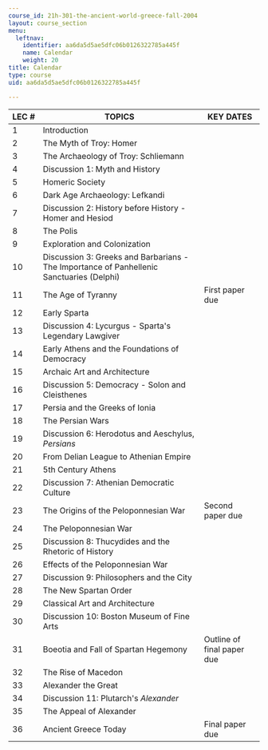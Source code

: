 ```yaml
---
course_id: 21h-301-the-ancient-world-greece-fall-2004
layout: course_section
menu:
  leftnav:
    identifier: aa6da5d5ae5dfc06b0126322785a445f
    name: Calendar
    weight: 20
title: Calendar
type: course
uid: aa6da5d5ae5dfc06b0126322785a445f

---
```


| LEC # | TOPICS | KEY DATES |
| --- | --- | --- |
| 1 | Introduction |  |
| 2 | The Myth of Troy: Homer |  |
| 3 | The Archaeology of Troy: Schliemann |  |
| 4 | Discussion 1: Myth and History |  |
| 5 | Homeric Society |  |
| 6 | Dark Age Archaeology: Lefkandi |  |
| 7 | Discussion 2: History before History -Homer and Hesiod |  |
| 8 | The Polis |  |
| 9 | Exploration and Colonization |  |
| 10 | Discussion 3: Greeks and Barbarians -The Importance of Panhellenic Sanctuaries (Delphi) |  |
| 11 | The Age of Tyranny | First paper due |
| 12 | Early Sparta |  |
| 13 | Discussion 4: Lycurgus - Sparta's Legendary Lawgiver |  |
| 14 | Early Athens and the Foundations of Democracy |  |
| 15 | Archaic Art and Architecture |  |
| 16 | Discussion 5: Democracy - Solon and Cleisthenes |  |
| 17 | Persia and the Greeks of Ionia |  |
| 18 | The Persian Wars |  |
| 19 | Discussion 6: Herodotus and Aeschylus, _Persians_ |  |
| 20 | From Delian League to Athenian Empire |  |
| 21 | 5th Century Athens |  |
| 22 | Discussion 7: Athenian Democratic Culture |  |
| 23 | The Origins of the Peloponnesian War | Second paper due |
| 24 | The Peloponnesian War |  |
| 25 | Discussion 8: Thucydides and the Rhetoric of History |  |
| 26 | Effects of the Peloponnesian War |  |
| 27 | Discussion 9: Philosophers and the City |  |
| 28 | The New Spartan Order |  |
| 29 | Classical Art and Architecture |  |
| 30 | Discussion 10: Boston Museum of Fine Arts |  |
| 31 | Boeotia and Fall of Spartan Hegemony | Outline of final paper due |
| 32 | The Rise of Macedon |  |
| 33 | Alexander the Great |  |
| 34 | Discussion 11: Plutarch's _Alexander_ |  |
| 35 | The Appeal of Alexander |  |
| 36 | Ancient Greece Today | Final paper due